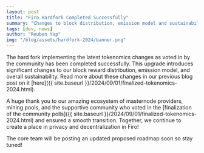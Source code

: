 ```yaml
---
layout: post
title: "Firo Hardfork Completed Successfully"
summary: "Changes to block distribution, emission model and sustainability"
tags: [dev, news]
author: "Reuben Yap"
img: "/blog/assets/hardfork-2024/banner.png"
---
```

The hard fork implementing the latest tokenomics changes as voted in by the community has been completed successfully. This upgrade introduces significant changes to our block reward distribution, emission model, and overall sustainability. Read more about these changes in our previous blog post on it [here]({{ site.baseurl }}/2024/09/01/finalized-tokenomics-2024.html).

A huge thank you to our amazing ecosystem of masternode providers, mining pools, and the supportive community who voted in the [finalization of the community polls]({{ site.baseurl }}/2024/09/01/finalized-tokenomics-2024.html) and ensured a smooth transition. Together, we continue to create a place in privacy and decentralization in Firo!

The core team will be posting an updated proposed roadmap soon so stay tuned!
